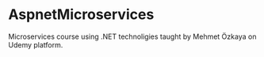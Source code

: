 # AspnetMicroservices
Microservices course using .NET technoligies taught by Mehmet Özkaya on Udemy platform.
